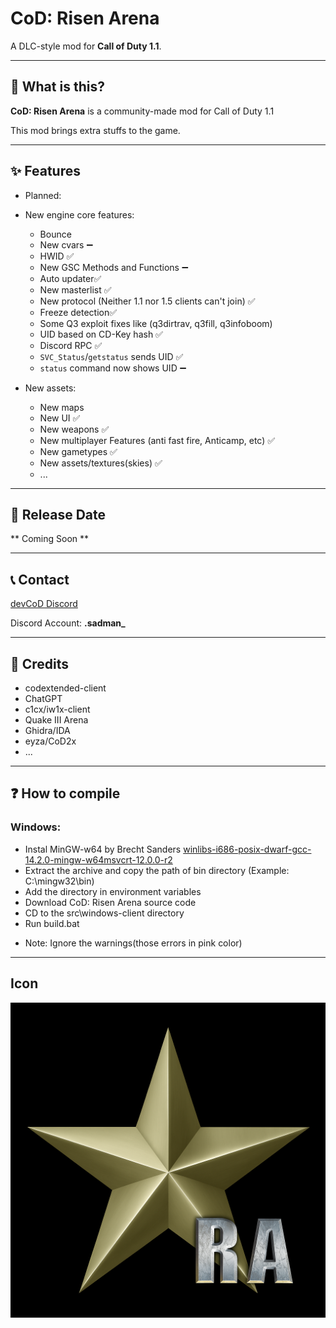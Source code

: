 # CoD: Risen Arena  

A DLC-style mod for **Call of Duty 1.1**.  

---

## 📖 What is this?  
**CoD: Risen Arena** is a community-made mod for Call of Duty 1.1

This mod brings extra stuffs to the game.

---

## ✨ Features  
* Planned:
* New engine core features:
  - Bounce
  - New cvars ➖
  - HWID ✅
  - New GSC Methods and Functions ➖
  - Auto updater✅
  - New masterlist ✅
  - New protocol (Neither 1.1 nor 1.5 clients can't join) ✅
  - Freeze detection✅
  - Some Q3 exploit fixes like (q3dirtrav, q3fill, q3infoboom)
  - UID based on CD-Key hash ✅
  - Discord RPC ✅
  - ``SVC_Status``/``getstatus`` sends UID ✅
  - ``status`` command now shows UID ➖ 

* New assets:
  - New maps
  - New UI ✅
  - New weapons ✅
  - New multiplayer Features (anti fast fire, Anticamp, etc) ✅
  - New gametypes ✅
  - New assets/textures(skies) ✅
  - ... 

---

## 📅 Release Date  
** Coming Soon **

---

## 📞 Contact
[devCoD Discord](https://discord.gg/6KrD3bY7CQ)

Discord Account: **.sadman_**

---

## 🙌 Credits  
- codextended-client
- ChatGPT
- c1cx/iw1x-client
- Quake III Arena
- Ghidra/IDA
- eyza/CoD2x
- ...

---

## ❓ How to compile
 ### Windows:
- Instal MinGW-w64 by Brecht Sanders [winlibs-i686-posix-dwarf-gcc-14.2.0-mingw-w64msvcrt-12.0.0-r2](https://github.com/brechtsanders/winlibs_mingw/releases/download/14.2.0posix-19.1.1-12.0.0-msvcrt-r2/winlibs-i686-posix-dwarf-gcc-14.2.0-mingw-w64msvcrt-12.0.0-r2.zip)
- Extract the archive and copy the path of bin directory (Example: C:\mingw32\bin)
- Add the directory in environment variables
- Download CoD: Risen Arena source code
- CD to the src\windows-client directory
- Run build.bat
* Note: Ignore the warnings(those errors in pink color)

---

## Icon
<img src="./codra_icon.png">
